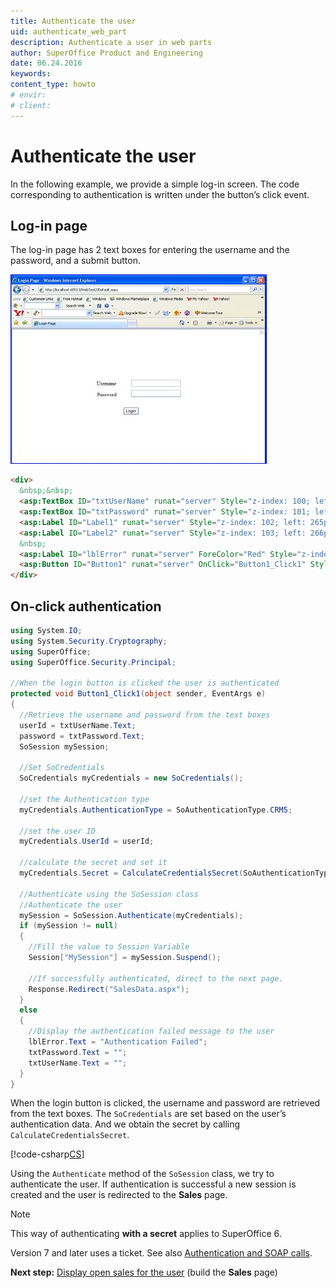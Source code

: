 ```yaml
---
title: Authenticate the user
uid: authenticate_web_part
description: Authenticate a user in web parts
author: SuperOffice Product and Engineering
date: 06.24.2016
keywords:
content_type: howto
# envir:
# client:
---
```


# Authenticate the user

In the following example, we provide a simple log-in screen. The code corresponding to authentication is written under the button’s click event.

## Log-in page

The log-in page has 2 text boxes for entering the username and the password, and a submit button.

![02][img1]

```html
<div>
  &nbsp;&nbsp;
  <asp:TextBox ID="txtUserName" runat="server" Style="z-index: 100; left: 372px; position: absolute; top: 161px"></asp:TextBox>
  <asp:TextBox ID="txtPassword" runat="server" Style="z-index: 101; left: 372px; position: absolute; top: 193px" TextMode="Password"></asp:TextBox>
  <asp:Label ID="Label1" runat="server" Style="z-index: 102; left: 265px; position: absolute; top: 163px" Text="Username" Width="77px"></asp:Label>
  <asp:Label ID="Label2" runat="server" Style="z-index: 103; left: 266px; position: absolute; top: 198px" Text="Password" Width="77px"></asp:Label>
  &nbsp;
  <asp:Label ID="lblError" runat="server" ForeColor="Red" Style="z-index: 104; left: 321px; position: absolute; top: 115px" Text="Authentication Failed" Visible="False" Width="174px"></asp:Label>
  <asp:Button ID="Button1" runat="server" OnClick="Button1_Click1" Style="z-index: 106; left: 348px; position: absolute; top: 248px" Text="Login" Width="48px" />
</div>
```

## On-click authentication

```csharp
using System.IO;
using System.Security.Cryptography;
using SuperOffice;
using SuperOffice.Security.Principal;

//When the login button is clicked the user is authenticated
protected void Button1_Click1(object sender, EventArgs e)
{
  //Retrieve the username and password from the text boxes
  userId = txtUserName.Text;
  password = txtPassword.Text;
  SoSession mySession;

  //Set SoCredentials
  SoCredentials myCredentials = new SoCredentials();

  //set the Authentication type
  myCredentials.AuthenticationType = SoAuthenticationType.CRM5;

  //set the user ID
  myCredentials.UserId = userId;

  //calculate the secret and set it
  myCredentials.Secret = CalculateCredentialsSecret(SoAuthenticationType.CRM5, GetDays(),userId, password);

  //Authenticate using the SoSession class
  //Authenticate the user
  mySession = SoSession.Authenticate(myCredentials);
  if (mySession != null)
  {
    //Fill the value to Session Variable
    Session["MySession"] = mySession.Suspend();

    //If successfully authenticated, direct to the next page.
    Response.Redirect("SalesData.aspx");
  }
  else
  {
    //Display the authentication failed message to the user
    lblError.Text = "Authentication Failed";
    txtPassword.Text = "";
    txtUserName.Text = "";
  }
}
```

When the login button is clicked, the username and password are retrieved from the text boxes. The `SoCredentials` are set based on the user’s authentication data. And we obtain the secret by calling `CalculateCredentialsSecret`.

[!code-csharp[CS](../../authentication/includes/calculatecredentialssecret.cs)]

Using the `Authenticate` method of the `SoSession` class, we try to authenticate the user. If authentication is successful a new session is created and the user is redirected to the **Sales** page.

> [!NOTE]
> This way of authenticating **with a secret** applies to SuperOffice 6.
>
> Version 7 and later uses a ticket. See also [Authentication and SOAP calls][1].

**Next step:**  [Display open sales for the user][3] (build the **Sales** page)

<!-- Referenced links -->
[1]: ../../authentication/onsite/sosession/using-soap.md
[3]: display-open-sales-for-user.md

<!-- Referenced images -->
[img1]: media/image002.jpg
